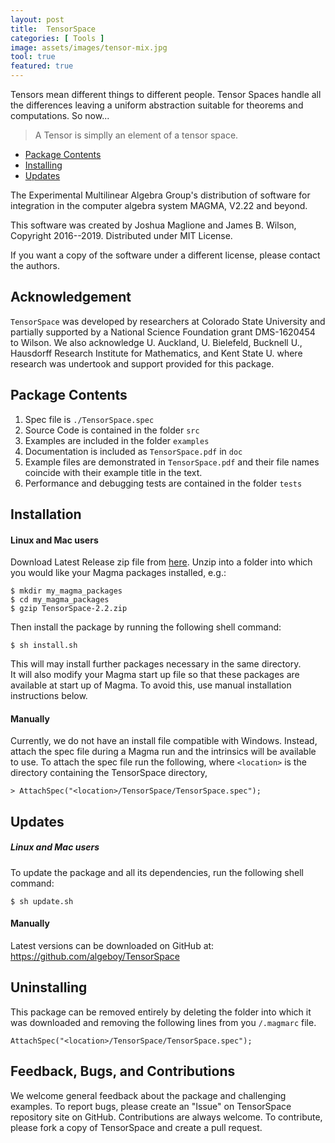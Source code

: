 ```yaml
---
layout: post
title:  TensorSpace
categories: [ Tools ]
image: assets/images/tensor-mix.jpg
tool: true
featured: true
---
```


Tensors mean different things to different people.  Tensor Spaces handle all the differences
leaving a uniform abstraction suitable for theorems and computations.  So now...
> A Tensor is simplly an element of a tensor space.

 * [Package Contents](PackageContents)
 * [Installing](Installation)
 * [Updates](Updates)


The Experimental Multilinear Algebra Group's distribution of software for 
integration in the computer algebra system MAGMA, V2.22 and beyond.

This software was created by Joshua Maglione and James B. Wilson, Copyright 
2016--2019. Distributed under MIT License.

If you want a copy of the software under a different license, please contact the
authors. 

## Acknowledgement

`TensorSpace` was developed by researchers at Colorado State University and 
partially supported by a National Science Foundation grant DMS-1620454 to 
Wilson.  We also acknowledge U. Auckland, U. Bielefeld, Bucknell U., Hausdorff 
Research Institute for Mathematics, and Kent State U. where research was 
undertook and support provided for this package.

## Package Contents 

  1. Spec file is `./TensorSpace.spec`
  2. Source Code is contained in the folder `src`
  3. Examples are included in the folder `examples`
  4. Documentation is included as `TensorSpace.pdf` in `doc`
  5. Example files are demonstrated in `TensorSpace.pdf` and their file names 
     coincide with their example title in the text.
  6. Performance and debugging tests are contained in the folder `tests`


## Installation

#### Linux and Mac users

Download Latest Release zip file from [here](https://github.com/algeboy/TensorSpace/releases).
Unzip into a folder into which you would like your Magma packages installed, e.g.:
```
$ mkdir my_magma_packages
$ cd my_magma_packages
$ gzip TensorSpace-2.2.zip
```
Then install the package by running the following shell command:
```
$ sh install.sh
```
This will may install further packages necessary in the same directory.  
It will also modify your Magma start up file so that these packages 
are available at start up of Magma.  To avoid this, use manual installation
instructions below.


#### Manually

Currently, we do not have an install file compatible with Windows. Instead, 
attach the spec file during a Magma run and the intrinsics will be available
to use.  To attach the spec file run the following, where `<location>` is the 
directory containing the TensorSpace directory,
```
> AttachSpec("<location>/TensorSpace/TensorSpace.spec");
```


## Updates

##### Linux and Mac users

To update the package and all its dependencies, run the following shell command:
```
$ sh update.sh
```

#### Manually

Latest versions can be downloaded on GitHub at: 
<https://github.com/algeboy/TensorSpace>

## Uninstalling

This package can be removed entirely by deleting the folder into which it was downloaded and removing the 
following lines from you `/.magmarc` file.
```
AttachSpec("<location>/TensorSpace/TensorSpace.spec");
```


## Feedback, Bugs, and Contributions

We welcome general feedback about the package and challenging examples. To 
report bugs, please create an "Issue" on TensorSpace repository site on GitHub. 
Contributions are always welcome. To contribute, please fork a copy of 
TensorSpace and create a pull request.


[jekyll-docs]: https://jekyllrb.com/docs/home
[jekyll-gh]:   https://github.com/jekyll/jekyll
[jekyll-talk]: https://talk.jekyllrb.com/
